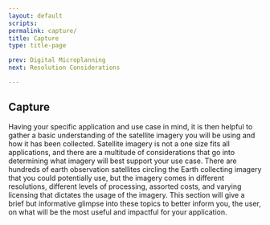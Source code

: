 ```yaml
---
layout: default
scripts:
permalink: capture/
title: Capture
type: title-page

prev: Digital Microplanning
next: Resolution Considerations

---
```


## Capture

Having your specific application and use case in mind, it is then helpful to gather a basic understanding of the satellite imagery you will be using and how it has been collected. Satellite imagery is not a one size fits all applications, and there are a multitude of considerations that go into determining what imagery will best support your use case. There are hundreds of earth observation satellites circling the Earth collecting imagery that you could potentially use, but the imagery comes in different resolutions, different levels of processing, assorted costs, and varying licensing that dictates the usage of the imagery. This section will give a brief but informative glimpse into these topics to better inform you, the user, on what will be the most useful and impactful for your application. 


